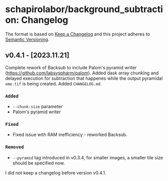 # schapirolabor/background_subtraction: Changelog

The format is based on [Keep a Changelog](https://keepachangelog.com/en/1.0.0/)
and this project adheres to [Semantic Versioning](https://semver.org/spec/v2.0.0.html).

## v0.4.1 - [2023.11.21]

Complete rework of Backsub to include Palom's pyramid writer (https://github.com/labsyspharm/palom).
Added dask array chunking and delayed execution for subtraction that happenes while the output pyramidal `ome.tif` is being created.
Added `CHANGELOG.md`.

### `Added`
- `--chunk-size` parameter
- Palom's pyramid writer

### `Fixed`
- Fixed issue with RAM inefficiency - reworked Backsub.

### `Removed`
- `--pyramid` tag introduced in v0.3.4, for smaller images, a smaller tile size should be specified now.


I did not keep a changelog before version v0.4.1.